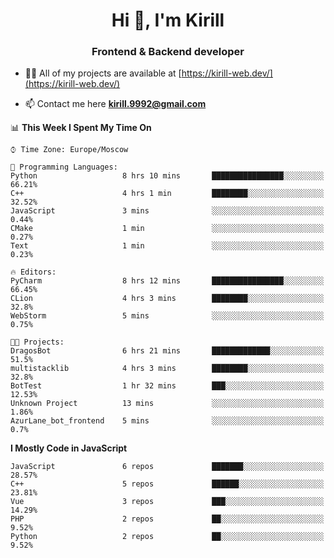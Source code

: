 <h1 align="center">Hi 👋, I'm Kirill</h1>
<h3 align="center">Frontend & Backend developer</h3>

- 👨‍💻 All of my projects are available at [https://kirill-web.dev/](https://kirill-web.dev/)

- 📫 Contact me here **kirill.9992@gmail.com**











<!--START_SECTION:waka-->
📊 **This Week I Spent My Time On** 

```text
⌚︎ Time Zone: Europe/Moscow

💬 Programming Languages: 
Python                   8 hrs 10 mins       ████████████████░░░░░░░░░   66.21% 
C++                      4 hrs 1 min         ████████░░░░░░░░░░░░░░░░░   32.52% 
JavaScript               3 mins              ░░░░░░░░░░░░░░░░░░░░░░░░░   0.44% 
CMake                    1 min               ░░░░░░░░░░░░░░░░░░░░░░░░░   0.27% 
Text                     1 min               ░░░░░░░░░░░░░░░░░░░░░░░░░   0.23%

🔥 Editors: 
PyCharm                  8 hrs 12 mins       ████████████████░░░░░░░░░   66.45% 
CLion                    4 hrs 3 mins        ████████░░░░░░░░░░░░░░░░░   32.8% 
WebStorm                 5 mins              ░░░░░░░░░░░░░░░░░░░░░░░░░   0.75%

🐱‍💻 Projects: 
DragosBot                6 hrs 21 mins       █████████████░░░░░░░░░░░░   51.5% 
multistacklib            4 hrs 3 mins        ████████░░░░░░░░░░░░░░░░░   32.8% 
BotTest                  1 hr 32 mins        ███░░░░░░░░░░░░░░░░░░░░░░   12.53% 
Unknown Project          13 mins             ░░░░░░░░░░░░░░░░░░░░░░░░░   1.86% 
AzurLane_bot_frontend    5 mins              ░░░░░░░░░░░░░░░░░░░░░░░░░   0.7%

```

**I Mostly Code in JavaScript** 

```text
JavaScript               6 repos             ███████░░░░░░░░░░░░░░░░░░   28.57% 
C++                      5 repos             ██████░░░░░░░░░░░░░░░░░░░   23.81% 
Vue                      3 repos             ███░░░░░░░░░░░░░░░░░░░░░░   14.29% 
PHP                      2 repos             ██░░░░░░░░░░░░░░░░░░░░░░░   9.52% 
Python                   2 repos             ██░░░░░░░░░░░░░░░░░░░░░░░   9.52%

```



<!--END_SECTION:waka-->
